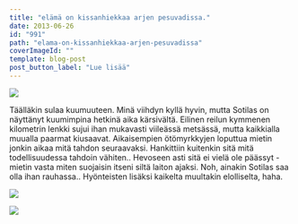 ```yaml
---
title: "elämä on kissanhiekkaa arjen pesuvadissa."
date: 2013-06-26
id: "991"
path: "elama-on-kissanhiekkaa-arjen-pesuvadissa"
coverImageId: ""
template: blog-post
post_button_label: "Lue lisää"
---
```


[![](/images/Pesulla4.JPG)](http://3.bp.blogspot.com/-RC-Pw7btUfs/Ucsaw7t0C7I/AAAAAAAAGFY/RvTLpA909J8/s1600/Pesulla4.JPG)

Täälläkin sulaa kuumuuteen. Minä viihdyn kyllä hyvin, mutta Sotilas on näyttänyt kuumimpina hetkinä aika kärsivältä. Eilinen reilun kymmenen kilometrin lenkki sujui ihan mukavasti viileässä metsässä, mutta kaikkialla muualla paarmat kiusaavat. Aikaisempien ötömyrkkyjen loputtua mietin jonkin aikaa mitä tahdon seuraavaksi. Hankittiin kuitenkin sitä mitä todellisuudessa tahdoin vähiten.. Hevoseen asti sitä ei vielä ole päässyt - mietin vasta miten suojaisin itseni siltä laiton ajaksi. Noh, ainakin Sotilas saa olla ihan rauhassa.. Hyönteisten lisäksi kaikelta muultakin elolliselta, haha.

[![](/images/myrkky1.JPG)](http://2.bp.blogspot.com/-TRpi6TUeBJM/UcsayZ8kuTI/AAAAAAAAGF0/MowciE72v8E/s1600/myrkky1.JPG)

[![](/images/ak.jpg)](http://3.bp.blogspot.com/-UvIGbHpGj1s/UcsayY1-yUI/AAAAAAAAGFs/0wiyNfZzM2E/s1600/ak.jpg)
